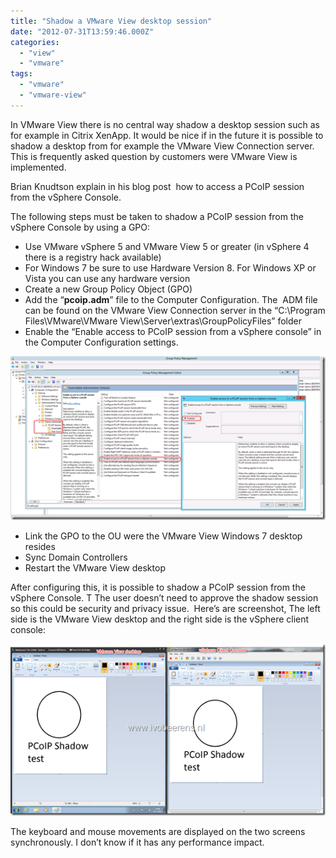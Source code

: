 ```yaml
---
title: "Shadow a VMware View desktop session"
date: "2012-07-31T13:59:46.000Z"
categories: 
  - "view"
  - "vmware"
tags: 
  - "vmware"
  - "vmware-view"
---
```


In VMware View there is no central way shadow a desktop session such as for example in Citrix XenApp. It would be nice if in the future it is possible to shadow a desktop from for example the VMware View Connection server. This is frequently asked question by customers were VMware View is implemented.

Brian Knudtson explain in his blog post  how to access a PCoIP session from the vSphere Console.

The following steps must be taken to shadow a PCoIP session from the vSphere Console by using a GPO:

- Use VMware vSphere 5 and VMware View 5 or greater (in vSphere 4 there is a registry hack available)
- For Windows 7 be sure to use Hardware Version 8. For Windows XP or Vista you can use any hardware version 
- Create a new Group Policy Object (GPO)
- Add the “**pcoip.adm**” file to the Computer Configuration. The  ADM file can be found on the VMware View Connection server in the “C:\\Program Files\\VMware\\VMware View\\Server\\extras\\GroupPolicyFiles” folder
- Enable the “Enable access to PCoIP session from a vSphere console” in the Computer Configuration settings.

[![image](images/image_thumb18.png "image")](https://www.ivobeerens.nl/wp-content/uploads/2012/07/image18.png)

- Link the GPO to the OU were the VMware View Windows 7 desktop resides
- Sync Domain Controllers
- Restart the VMware View desktop

After configuring this, it is possible to shadow a PCoIP session from the vSphere Console. T The user doesn’t need to approve the shadow session so this could be security and privacy issue.  Here’s are screenshot, The left side is the VMware View desktop and the right side is the vSphere client console:

[![image](images/image_thumb19.png "image")](https://www.ivobeerens.nl/wp-content/uploads/2012/07/image19.png)

The keyboard and mouse movements are displayed on the two screens synchronously. I don’t know if it has any performance impact.
